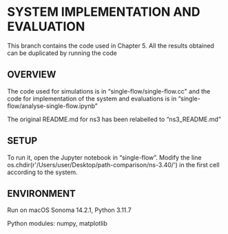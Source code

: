 # SYSTEM IMPLEMENTATION AND EVALUATION
This branch contains the code used in Chapter 5. All the results obtained can be duplicated by running the code 

## OVERVIEW
The code used for simulations is in “single-flow/single-flow.cc" and the code for implementation of the system and evaluations is in “single-flow/analyse-single-flow.ipynb”

The original README.md for ns3 has been relabelled to “ns3_README.md”

## SETUP
To run it, open the Jupyter notebook in “single-flow”. Modify the line os.chdir(r'/Users/user/Desktop/path-comparison/ns-3.40/') in the first cell according to the system.

## ENVIRONMENT
Run on macOS Sonoma 14.2.1, Python 3.11.7

Python modules: numpy, matplotlib
